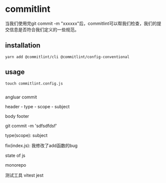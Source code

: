 # commitlint
当我们使用完git commit -m "xxxxxx"后，commitlint可以帮我们检查，我们的提交信息是否符合我们定义的一些规范。

## installation
``` shell
yarn add @commitlint/cli @commitlint/config-conventional
```

## usage
``` shell
touch commitlint.config.js
```

``` js

```


angluar commit 


header
	- type
	- scope
	- subject

body
footer



git commit -m 'sdfsdfdsf'

type(scope): subject

fix(index.js): 我修改了add函数的bug


state of js


monorepo


测试工具
vitest
jest


































